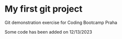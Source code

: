 # My first git project

Git demonstration exercise for Coding Bootcamp Praha

Some code has been added on 12/13/2023
